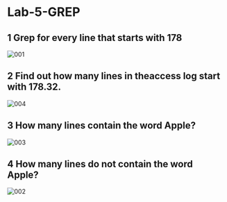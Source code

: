 # Lab-5-GREP

## 1 Grep for every line that starts with 178

![001](https://github.com/user-attachments/assets/b1090c8e-1ae0-4f63-bec2-15d2a29fc439)

## 2 Find out how many lines in theaccess log start with 178.32.

![004](https://github.com/user-attachments/assets/5b66e893-20cc-4f51-877f-5955972a97f7)

## 3 How many lines contain the word Apple?

![003](https://github.com/user-attachments/assets/003d4af8-39c1-4c77-8089-95a5f5577190)

## 4 How many lines do not contain the word Apple?
![002](https://github.com/user-attachments/assets/de810974-bf6d-4400-93ae-74c37da88620)
